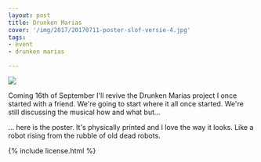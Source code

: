 ```yaml
---
layout: post
title: Drunken Marias
cover: '/img/2017/20170711-poster-slof-versie-4.jpg'
tags:
- event
- drunken marias

---
```


<div class='pg post'>
  <img src="{{ page.cover }}"/>

  <p>
    Coming 16th of September I'll revive the Drunken Marias project I
    once started with a friend. We're going to start where it all once
    started. We're still discussing the musical how and what but...
  </p>

  <p>
    ... here is the poster. It's physically printed and I love the
    way it looks. Like a robot rising from the rubble of old dead
    robots.
  </p>
</div>


<div class='pg post'>
  {% include license.html %}
</div>
